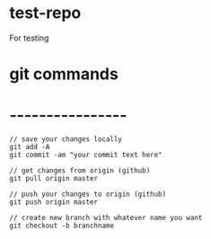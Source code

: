 # test-repo
For testing

# git commands
# ----------------

```
// save your changes locally
git add -A
git commit -am "your commit text here"

// get changes from origin (github)
git pull origin master

// push your changes to origin (github)
git push origin master

// create new branch with whatever name you want
git checkout -b branchname
```
